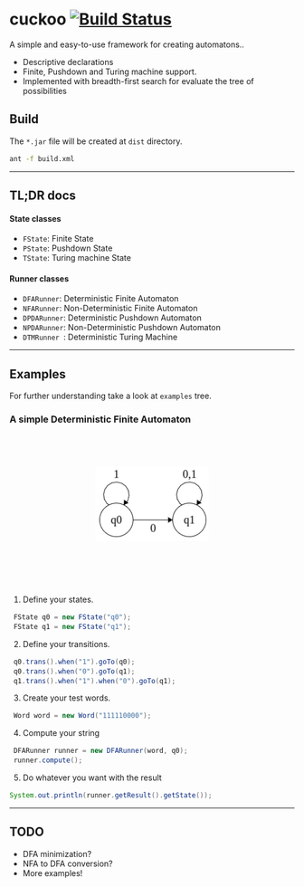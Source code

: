cuckoo [![Build Status](https://travis-ci.org/eug/cuckoo.png?branch=master)](https://travis-ci.org/eug/cuckoo)
======

A simple and easy-to-use framework for creating automatons..

  - Descriptive declarations
  - Finite, Pushdown and Turing machine support.
  - Implemented with breadth-first search for evaluate the tree of possibilities


Build
----------
The ```*.jar``` file will be created at ```dist``` directory.

```sh
ant -f build.xml
```


----------
TL;DR docs
----------
#### State classes ####
* ``` FState ```: Finite State
* ``` PState ```: Pushdown State
* ``` TState ```: Turing machine State

#### Runner classes ####
* ``` DFARunner ```:  Deterministic Finite Automaton
* ``` NFARunner ```:  Non-Deterministic Finite Automaton
* ``` DPDARunner ```: Deterministic Pushdown Automaton
* ``` NPDARunner ```: Non-Deterministic Pushdown Automaton
* ``` DTMRunner  ```: Deterministic Turing Machine


----------
Examples
----------
For further understanding take a look at ```examples``` tree.



### A simple Deterministic Finite Automaton ###

<h1 align="center">
    <br>
    <img width="200" src="https://raw.githubusercontent.com/eug/cuckoo/master/example.png" alt="cuckoo">
    <br>
    <br>
    <br>
</h1>

1) Define your states.

```java
 FState q0 = new FState("q0");
 FState q1 = new FState("q1");
```

2) Define your transitions.

```java
 q0.trans().when("1").goTo(q0);
 q0.trans().when("0").goTo(q1);
 q1.trans().when("1").when("0").goTo(q1);
```

3) Create your test words.
```java
 Word word = new Word("111110000");
```

4) Compute your string

```java
 DFARunner runner = new DFARunner(word, q0);
 runner.compute();
```

5) Do whatever you want with the result
```java
System.out.println(runner.getResult().getState());
```


----------
TODO
----------
* DFA minimization?
* NFA to DFA conversion?
* More examples!